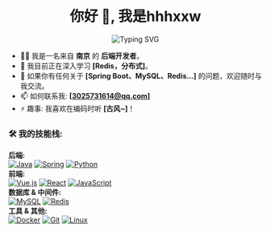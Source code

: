 <h1 align="center">你好 👋, 我是hhhxxw</h1>
<p align="center">
  <img src="https://readme-typing-svg.herokuapp.com?font=Fira+Code&size=25&pause=1000&color=3399FF&center=true&vCenter=true&width=435&lines=一位热爱开源的后端开发者;探索全栈开发的无限可能;Talk+is+cheap,+show+me+the+code" alt="Typing SVG" />
</p>

- 👨‍💻 我是一名来自 **南京** 的 **后端开发者**。
- 🌱 我目前正在深入学习 **[Redis，分布式]**。
- 💬 如果你有任何关于 **[Spring Boot、MySQL、Redis...]** 的问题，欢迎随时与我交流。
- 📫 如何联系我: **[3025731614@qq.com]**
- ⚡ 趣事: 我喜欢在编码时听 **[古风~]**！

<h3 align="left">🛠️ 我的技能栈:</h3>
<p align="left">
  <strong>后端:</strong><br>
  <a href="#"><img src="https://img.shields.io/badge/Java-ED8B00?style=for-the-badge&logo=openjdk&logoColor=white" alt="Java"/></a>
  <a href="#"><img src="https://img.shields.io/badge/Spring-6DB33F?style=for-the-badge&logo=spring&logoColor=white" alt="Spring"/></a>
  <a href="#"><img src="https://img.shields.io/badge/Python-3776AB?style=for-the-badge&logo=python&logoColor=white" alt="Python"/></a>
  <br>
  <strong>前端:</strong><br>
  <a href="#"><img src="https://img.shields.io/badge/Vue.js-35495E?style=for-the-badge&logo=vue.js&logoColor=4FC08D" alt="Vue.js"/></a>
  <a href="#"><img src="https://img.shields.io/badge/React-20232A?style=for-the-badge&logo=react&logoColor=61DAFB" alt="React"/></a>
  <a href="#"><img src="https://img.shields.io/badge/JavaScript-F7DF1E?style=for-the-badge&logo=javascript&logoColor=black" alt="JavaScript"/></a>
  <br>
  <strong>数据库 & 中间件:</strong><br>
  <a href="#"><img src="https://img.shields.io/badge/MySQL-4479A1?style=for-the-badge&logo=mysql&logoColor=white" alt="MySQL"/></a>
  <a href="#"><img src="https://img.shields.io/badge/Redis-DC382D?style=for-the-badge&logo=redis&logoColor=white" alt="Redis"/></a>
  <br>
  <strong>工具 & 其他:</strong><br>
  <a href="#"><img src="https://img.shields.io/badge/Docker-2496ED?style=for-the-badge&logo=docker&logoColor=white" alt="Docker"/></a>
  <a href="#"><img src="https://img.shields.io/badge/Git-F05032?style=for-the-badge&logo=git&logoColor=white" alt="Git"/></a>
  <a href="#"><img src="https://img.shields.io/badge/Linux-FCC624?style=for-the-badge&logo=linux&logoColor=black" alt="Linux"/></a>
</p>

</p>

